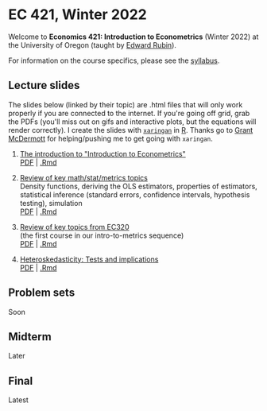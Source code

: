 # EC 421, Winter 2022

Welcome to **Economics 421: Introduction to Econometrics** (Winter 2022) at the University of Oregon (taught by [Edward Rubin](https://edrub.in)).

For information on the course specifics, please see the [syllabus](https://raw.githack.com/edrubin/EC421W22/master/syllabus/syllabus.pdf).

## Lecture slides

The slides below (linked by their topic) are .html files that will only work properly if you are connected to the internet. If you're going off grid, grab the PDFs (you'll miss out on gifs and interactive plots, but the equations will render correctly). I create the slides with [`xaringan`](https://github.com/yihui/xaringan/wiki) in [R](cran.r-project.org). Thanks go to [Grant McDermott](grantmcdermott.com/) for helping/pushing me to get going with `xaringan`.

1. [The introduction to "Introduction to Econometrics"](https://raw.githack.com/edrubin/EC421W22/master/notes/01-intro/01-intro.html) <br> [PDF](https://raw.githack.com/edrubin/EC421W22/master/notes/01-intro/01-intro.pdf) | [.Rmd](https://github.com/edrubin/EC421W22/blob/master/notes/01-intro/01-intro.Rmd)

2. [Review of key math/stat/metrics topics](https://raw.githack.com/edrubin/EC421W22/master/notes/02-review/02-review.html)<br>Density functions, deriving the OLS estimators, properties of estimators, statistical inference (standard errors, confidence intervals, hypothesis testing), simulation <br> [PDF](https://raw.githack.com/edrubin/EC421W22/master/notes/02-review/02-review.pdf) | [.Rmd](https://github.com/edrubin/EC421W22/blob/master/notes/02-review/02-review.Rmd)

3. [Review of key topics from EC320](https://raw.githack.com/edrubin/EC421W22/master/notes/03-review/03-review.html)<br>(the first course in our intro-to-metrics sequence) <br> [PDF](https://raw.githack.com/edrubin/EC421W22/master/notes/03-review/03-review.pdf) | [.Rmd](https://github.com/edrubin/EC421W22/blob/master/notes/03-review/03-review.Rmd)

4. [Heteroskedasticity: Tests and implications](https://raw.githack.com/edrubin/EC421W22/master/notes/04-heteroskedasticity/04-heteroskedasticity.html) <br> [PDF](https://raw.githack.com/edrubin/EC421W22/master/notes/04-heteroskedasticity/04-heteroskedasticity.pdf) | [.Rmd](https://github.com/edrubin/EC421W22/blob/master/notes/04-heteroskedasticity/04-heteroskedasticity.Rmd)

## Problem sets

Soon

## Midterm

Later

## Final

Latest